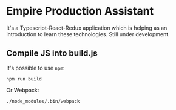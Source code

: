 # Empire Production Assistant

It's a Typescript-React-Redux application which is helping as an introduction to learn these technologies. Still under development.

## Compile JS into build.js

It's possible to use `npm`:
```
npm run build
```

Or Webpack:
```
./node_modules/.bin/webpack
```




